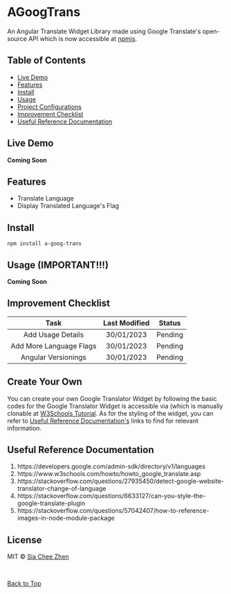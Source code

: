 # AGoogTrans
An Angular Translate Widget Library made using Google Translate's open-source API which is now accessible at <a href="https://www.npmjs.com/package/a-goog-trans" target="_blank">npmjs</a>. 

## Table of Contents
<ul>
  <li><a href="#live-demo">Live Demo</a></li>
  <li><a href="#features">Features</a></li>
  <li><a href="#install">Install</a></li>
  <li><a href="#usage-important">Usage</a></li>
  <li><a href="#create-your-own">Project Configurations</a></li>
  <li><a href="#improvement-checklist">Improvement Checklist</a></li>
  <li><a href="#useful-reference-documentation">Useful Reference Documentation</a></li>
</ul>

## Live Demo
<b>Coming Soon</b>

## Features 
<ul>
  <li>Translate Language</li>
  <li>Display Translated Language's Flag</li>
</ul> 

## Install
```
npm install a-goog-trans
```

## Usage (IMPORTANT!!!)
<b>Coming Soon</b>

## Improvement Checklist
| Task | Last Modified | Status |
| :---:   | :---: | :---: |
| Add Usage Details | 30/01/2023   | Pending   |
| Add More Language Flags | 30/01/2023   | Pending   |
| Angular Versionings | 30/01/2023   | Pending   |

## Create Your Own
<p>
  You can create your own Google Translator Widget by following the basic codes for the Google Translator Widget is accessible via (which is manually clonable at <a     href="https://www.w3schools.com/howto/howto_google_translate.asp" target="_blank">W3Schools Tutorial</a>. As for the styling of the widget, you can refer to <a         href="#useful-reference-documentation">Useful Reference Documentation's</a> links to find for relevant information.
</p>

## Useful Reference Documentation
<ol>
  <li> https://developers.google.com/admin-sdk/directory/v1/languages </li>
  <li> https://www.w3schools.com/howto/howto_google_translate.asp </li>
  <li> https://stackoverflow.com/questions/27935450/detect-google-website-translator-change-of-language </li>
  <li> https://stackoverflow.com/questions/6633127/can-you-style-the-google-translate-plugin </li>
  <li> https://stackoverflow.com/questions/57042407/how-to-reference-images-in-node-module-package </li>
</ol>

## License
MIT © <a href="https://www.heysia.dev" target="_blank">Sia Chee Zhen</a>

<br/>

<a href="#agoogtrans">Back to Top</a>